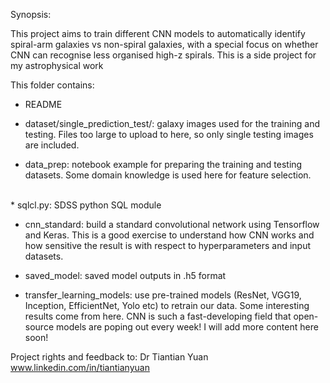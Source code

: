 Synopsis:

This project aims to train different CNN  models to automatically
identify spiral-arm galaxies vs non-spiral galaxies, with a special
focus on whether CNN can recognise less organised high-z spirals.
This is a side project for my astrophysical work <br/>


This folder contains:<br/>

* README<br/>
* dataset/single\_prediction\_test/: galaxy images used for the training and testing. Files too
  large to upload to here, so only single testing images are
  included. <br/>
  
* data_prep: notebook example for preparing the training and testing
datasets. Some domain knowledge is used here for feature selection.
<br/>
     * sqlcl.py: SDSS python SQL module
 

* cnn_standard:  build a standard convolutional network using
  Tensorflow and Keras. This is a good exercise to understand how CNN
  works and how sensitive the result is with respect to
  hyperparameters and input datasets. <br/>

* saved\_model: saved model outputs in .h5 format <br/>

* transfer\_learning\_models: use pre-trained models (ResNet, VGG19,
Inception, EfficientNet, Yolo etc) to retrain our
data. Some interesting results come from here.  CNN is such a
fast-developing field that open-source models are poping out every
week! I will add more content here soon! <br/>

  
  

Project rights and feedback to: Dr Tiantian Yuan<br/>
www.linkedin.com/in/tiantianyuan                                                                     
